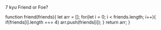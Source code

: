 7 kyu
Friend or Foe?

function friend(friends){
let arr = [];
  for(let i = 0; i < friends.length; i++){
    if(friends[i].length === 4) arr.push(friends[i]);
  }
  return arr;
}
